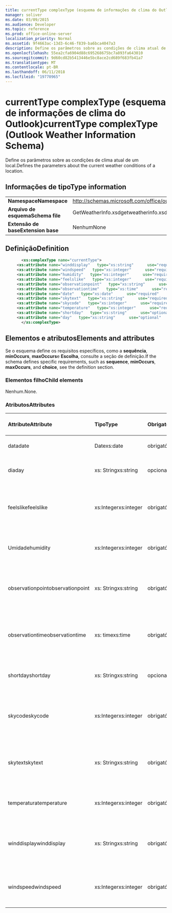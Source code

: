 ```yaml
---
title: currentType complexType (esquema de informações de clima do Outlook)
manager: soliver
ms.date: 03/09/2015
ms.audience: Developer
ms.topic: reference
ms.prod: office-online-server
localization_priority: Normal
ms.assetid: 9f4663ac-13d3-6c46-f839-ba6bca4047a3
description: Define os parâmetros sobre as condições de clima atual de um local.
ms.openlocfilehash: 55ea2cfa6904d88c695268675bc7a893fa643010
ms.sourcegitcommit: 9d60cd82b5413446e5bc8ace2cd689f683fb41a7
ms.translationtype: MT
ms.contentlocale: pt-BR
ms.lasthandoff: 06/11/2018
ms.locfileid: "19770965"
---
```

# <a name="currenttype-complextype-outlook-weather-information-schema"></a><span data-ttu-id="60930-103">currentType complexType (esquema de informações de clima do Outlook)</span><span class="sxs-lookup"><span data-stu-id="60930-103">currentType complexType (Outlook Weather Information Schema)</span></span>

<span data-ttu-id="60930-104">Define os parâmetros sobre as condições de clima atual de um local.</span><span class="sxs-lookup"><span data-stu-id="60930-104">Defines the parameters about the current weather conditions of a location.</span></span>
  
## <a name="type-information"></a><span data-ttu-id="60930-105">Informações de tipo</span><span class="sxs-lookup"><span data-stu-id="60930-105">Type information</span></span>

|||
|:-----|:-----|
|<span data-ttu-id="60930-106">**Namespace**</span><span class="sxs-lookup"><span data-stu-id="60930-106">**Namespace**</span></span> <br/> |http://schemas.microsoft.com/office/outlook/15/getweatherinfo.xsd  <br/> |
|<span data-ttu-id="60930-107">**Arquivo de esquema**</span><span class="sxs-lookup"><span data-stu-id="60930-107">**Schema file**</span></span> <br/> |<span data-ttu-id="60930-108">GetWeatherInfo.xsd</span><span class="sxs-lookup"><span data-stu-id="60930-108">getweatherinfo.xsd</span></span>  <br/> |
|<span data-ttu-id="60930-109">**Extensão de base**</span><span class="sxs-lookup"><span data-stu-id="60930-109">**Extension base**</span></span> <br/> |<span data-ttu-id="60930-110">Nenhum</span><span class="sxs-lookup"><span data-stu-id="60930-110">None</span></span>  <br/> |
   
## <a name="definition"></a><span data-ttu-id="60930-111">Definição</span><span class="sxs-lookup"><span data-stu-id="60930-111">Definition</span></span>

```XML
       <xs:complexType name="currentType">
     <xs:attribute name="winddisplay"   type="xs:string"      use="required"     />
     <xs:attribute name="windspeed"   type="xs:integer"      use="required"     />
     <xs:attribute name="humidity"   type="xs:integer"      use="required"     />
     <xs:attribute name="feelslike"   type="xs:integer"      use="required"     />
     <xs:attribute name="observationpoint"   type="xs:string"      use="required"     />
     <xs:attribute name="observationtime"   type="xs:time"      use="required"     />
     <xs:attribute name="date"   type="xs:date"      use="required"     />
     <xs:attribute name="skytext"   type="xs:string"      use="required"     />
     <xs:attribute name="skycode"   type="xs:integer"      use="required"     />
     <xs:attribute name="temperature"   type="xs:integer"      use="required"     />
     <xs:attribute name="shortday"   type="xs:string"      use="optional"     />
     <xs:attribute name="day"   type="xs:string"      use="optional"     />
       </xs:complexType>

```

## <a name="elements-and-attributes"></a><span data-ttu-id="60930-112">Elementos e atributos</span><span class="sxs-lookup"><span data-stu-id="60930-112">Elements and attributes</span></span>

<span data-ttu-id="60930-113">Se o esquema define os requisitos específicos, como a **sequência**, **minOccurs**, **maxOccurs**e **Escolha**, consulte a seção de definição.</span><span class="sxs-lookup"><span data-stu-id="60930-113">If the schema defines specific requirements, such as **sequence**, **minOccurs**, **maxOccurs**, and **choice**, see the definition section.</span></span> 
  
### <a name="child-elements"></a><span data-ttu-id="60930-114">Elementos filho</span><span class="sxs-lookup"><span data-stu-id="60930-114">Child elements</span></span>

<span data-ttu-id="60930-115">Nenhum.</span><span class="sxs-lookup"><span data-stu-id="60930-115">None.</span></span>
  
### <a name="attributes"></a><span data-ttu-id="60930-116">Atributos</span><span class="sxs-lookup"><span data-stu-id="60930-116">Attributes</span></span>

|<span data-ttu-id="60930-117">**Attribute**</span><span class="sxs-lookup"><span data-stu-id="60930-117">**Attribute**</span></span>|<span data-ttu-id="60930-118">**Tipo**</span><span class="sxs-lookup"><span data-stu-id="60930-118">**Type**</span></span>|<span data-ttu-id="60930-119">**Obrigatório**</span><span class="sxs-lookup"><span data-stu-id="60930-119">**Required**</span></span>|<span data-ttu-id="60930-120">**Descrição**</span><span class="sxs-lookup"><span data-stu-id="60930-120">**Description**</span></span>|<span data-ttu-id="60930-121">**Valores possíveis**</span><span class="sxs-lookup"><span data-stu-id="60930-121">**Possible values**</span></span>|
|:-----|:-----|:-----|:-----|:-----|
|<span data-ttu-id="60930-122">data</span><span class="sxs-lookup"><span data-stu-id="60930-122">date</span></span>  <br/> |<span data-ttu-id="60930-123">Date</span><span class="sxs-lookup"><span data-stu-id="60930-123">xs:date</span></span>  <br/> |<span data-ttu-id="60930-124">obrigatório</span><span class="sxs-lookup"><span data-stu-id="60930-124">required</span></span>  <br/> |<span data-ttu-id="60930-125">Especifica a data de hoje.</span><span class="sxs-lookup"><span data-stu-id="60930-125">Specifies today's date.</span></span>  <br/> |<span data-ttu-id="60930-126">Um valor de Date o tipo</span><span class="sxs-lookup"><span data-stu-id="60930-126">A value of the type xs:date</span></span>  <br/> |
|<span data-ttu-id="60930-127">dia</span><span class="sxs-lookup"><span data-stu-id="60930-127">day</span></span>  <br/> |<span data-ttu-id="60930-128">xs: String</span><span class="sxs-lookup"><span data-stu-id="60930-128">xs:string</span></span>  <br/> |<span data-ttu-id="60930-129">opcional</span><span class="sxs-lookup"><span data-stu-id="60930-129">optional</span></span>  <br/> |<span data-ttu-id="60930-130">Especifica um dia para a previsão.</span><span class="sxs-lookup"><span data-stu-id="60930-130">Specifies a day for the forecast.</span></span>  <br/> |<span data-ttu-id="60930-131">Um valor do xs: string tipo</span><span class="sxs-lookup"><span data-stu-id="60930-131">A value of the type xs:string</span></span>  <br/> |
|<span data-ttu-id="60930-132">feelslike</span><span class="sxs-lookup"><span data-stu-id="60930-132">feelslike</span></span>  <br/> |<span data-ttu-id="60930-133">xs:Integer</span><span class="sxs-lookup"><span data-stu-id="60930-133">xs:integer</span></span>  <br/> |<span data-ttu-id="60930-134">obrigatório</span><span class="sxs-lookup"><span data-stu-id="60930-134">required</span></span>  <br/> |<span data-ttu-id="60930-135">Especifica a temperatura de como o clima atual se parece com.</span><span class="sxs-lookup"><span data-stu-id="60930-135">Specifies the temperature of how the current weather feels like.</span></span>  <br/> |<span data-ttu-id="60930-136">Um valor de xs:integer do tipo</span><span class="sxs-lookup"><span data-stu-id="60930-136">A value of the type xs:integer</span></span>  <br/> |
|<span data-ttu-id="60930-137">Umidade</span><span class="sxs-lookup"><span data-stu-id="60930-137">humidity</span></span>  <br/> |<span data-ttu-id="60930-138">xs:Integer</span><span class="sxs-lookup"><span data-stu-id="60930-138">xs:integer</span></span>  <br/> |<span data-ttu-id="60930-139">obrigatório</span><span class="sxs-lookup"><span data-stu-id="60930-139">required</span></span>  <br/> |<span data-ttu-id="60930-140">Especifica o valor numérico umidade atual.</span><span class="sxs-lookup"><span data-stu-id="60930-140">Specifies the current numerical humidity value.</span></span>  <br/> |<span data-ttu-id="60930-141">Um valor de xs:integer do tipo</span><span class="sxs-lookup"><span data-stu-id="60930-141">A value of the type xs:integer</span></span>  <br/> |
|<span data-ttu-id="60930-142">observationpoint</span><span class="sxs-lookup"><span data-stu-id="60930-142">observationpoint</span></span>  <br/> |<span data-ttu-id="60930-143">xs: String</span><span class="sxs-lookup"><span data-stu-id="60930-143">xs:string</span></span>  <br/> |<span data-ttu-id="60930-144">obrigatório</span><span class="sxs-lookup"><span data-stu-id="60930-144">required</span></span>  <br/> |<span data-ttu-id="60930-145">Especifica onde as informações atuais de clima observadas de.</span><span class="sxs-lookup"><span data-stu-id="60930-145">Specifies where the current weather information is observed from.</span></span>  <br/> |<span data-ttu-id="60930-146">Um valor do xs: string tipo</span><span class="sxs-lookup"><span data-stu-id="60930-146">A value of the type xs:string</span></span>  <br/> |
|<span data-ttu-id="60930-147">observationtime</span><span class="sxs-lookup"><span data-stu-id="60930-147">observationtime</span></span>  <br/> |<span data-ttu-id="60930-148">xs: time</span><span class="sxs-lookup"><span data-stu-id="60930-148">xs:time</span></span>  <br/> |<span data-ttu-id="60930-149">obrigatório</span><span class="sxs-lookup"><span data-stu-id="60930-149">required</span></span>  <br/> |<span data-ttu-id="60930-150">Especifica quando as informações atuais de clima são observadas em.</span><span class="sxs-lookup"><span data-stu-id="60930-150">Specifies when the current weather information is observed at.</span></span>  <br/> |<span data-ttu-id="60930-151">Um valor do xs: time do tipo</span><span class="sxs-lookup"><span data-stu-id="60930-151">A value of the type xs:time</span></span>  <br/> |
|<span data-ttu-id="60930-152">shortday</span><span class="sxs-lookup"><span data-stu-id="60930-152">shortday</span></span>  <br/> |<span data-ttu-id="60930-153">xs: String</span><span class="sxs-lookup"><span data-stu-id="60930-153">xs:string</span></span>  <br/> |<span data-ttu-id="60930-154">opcional</span><span class="sxs-lookup"><span data-stu-id="60930-154">optional</span></span>  <br/> |<span data-ttu-id="60930-155">Especifica um dia na forma abreviada.</span><span class="sxs-lookup"><span data-stu-id="60930-155">Specifies a day in abbreviated form.</span></span>  <br/> |<span data-ttu-id="60930-156">Um valor do xs: string tipo</span><span class="sxs-lookup"><span data-stu-id="60930-156">A value of the type xs:string</span></span>  <br/> |
|<span data-ttu-id="60930-157">skycode</span><span class="sxs-lookup"><span data-stu-id="60930-157">skycode</span></span>  <br/> |<span data-ttu-id="60930-158">xs:Integer</span><span class="sxs-lookup"><span data-stu-id="60930-158">xs:integer</span></span>  <br/> |<span data-ttu-id="60930-159">obrigatório</span><span class="sxs-lookup"><span data-stu-id="60930-159">required</span></span>  <br/> |<span data-ttu-id="60930-160">Especifica um código de inteiro para as condições de clima atual.</span><span class="sxs-lookup"><span data-stu-id="60930-160">Specifies an integer code for the current weather conditions.</span></span>  <br/> |<span data-ttu-id="60930-161">Um valor de xs:integer do tipo</span><span class="sxs-lookup"><span data-stu-id="60930-161">A value of the type xs:integer</span></span>  <br/> |
|<span data-ttu-id="60930-162">skytext</span><span class="sxs-lookup"><span data-stu-id="60930-162">skytext</span></span>  <br/> |<span data-ttu-id="60930-163">xs: String</span><span class="sxs-lookup"><span data-stu-id="60930-163">xs:string</span></span>  <br/> |<span data-ttu-id="60930-164">obrigatório</span><span class="sxs-lookup"><span data-stu-id="60930-164">required</span></span>  <br/> |<span data-ttu-id="60930-165">Especifica duas palavras descrevendo condições de clima atual.</span><span class="sxs-lookup"><span data-stu-id="60930-165">Specifies one to two words describing current weather conditions.</span></span>  <br/> |<span data-ttu-id="60930-166">Um valor do xs: string tipo</span><span class="sxs-lookup"><span data-stu-id="60930-166">A value of the type xs:string</span></span>  <br/> |
|<span data-ttu-id="60930-167">temperatura</span><span class="sxs-lookup"><span data-stu-id="60930-167">temperature</span></span>  <br/> |<span data-ttu-id="60930-168">xs:Integer</span><span class="sxs-lookup"><span data-stu-id="60930-168">xs:integer</span></span>  <br/> |<span data-ttu-id="60930-169">obrigatório</span><span class="sxs-lookup"><span data-stu-id="60930-169">required</span></span>  <br/> |<span data-ttu-id="60930-170">Especifica a temperatura atual do local.</span><span class="sxs-lookup"><span data-stu-id="60930-170">Specifies the current temperature of the location.</span></span>  <br/> |<span data-ttu-id="60930-171">Um valor de xs:integer do tipo</span><span class="sxs-lookup"><span data-stu-id="60930-171">A value of the type xs:integer</span></span>  <br/> |
|<span data-ttu-id="60930-172">winddisplay</span><span class="sxs-lookup"><span data-stu-id="60930-172">winddisplay</span></span>  <br/> |<span data-ttu-id="60930-173">xs: String</span><span class="sxs-lookup"><span data-stu-id="60930-173">xs:string</span></span>  <br/> |<span data-ttu-id="60930-174">obrigatório</span><span class="sxs-lookup"><span data-stu-id="60930-174">required</span></span>  <br/> |<span data-ttu-id="60930-175">Uma cadeia de caracteres que descreve as condições de vento atual.</span><span class="sxs-lookup"><span data-stu-id="60930-175">A string that describes the current wind conditions.</span></span>  <br/> |<span data-ttu-id="60930-176">Um valor do xs: string tipo</span><span class="sxs-lookup"><span data-stu-id="60930-176">A value of the type xs:string</span></span>  <br/> |
|<span data-ttu-id="60930-177">windspeed</span><span class="sxs-lookup"><span data-stu-id="60930-177">windspeed</span></span>  <br/> |<span data-ttu-id="60930-178">xs:Integer</span><span class="sxs-lookup"><span data-stu-id="60930-178">xs:integer</span></span>  <br/> |<span data-ttu-id="60930-179">obrigatório</span><span class="sxs-lookup"><span data-stu-id="60930-179">required</span></span>  <br/> |<span data-ttu-id="60930-180">Especifica o valor atual de velocidade de vento numérico.</span><span class="sxs-lookup"><span data-stu-id="60930-180">Specifies the current numerical wind speed value.</span></span>  <br/> |<span data-ttu-id="60930-181">Um valor de xs:integer do tipo</span><span class="sxs-lookup"><span data-stu-id="60930-181">A value of the type xs:integer</span></span>  <br/> |
   

